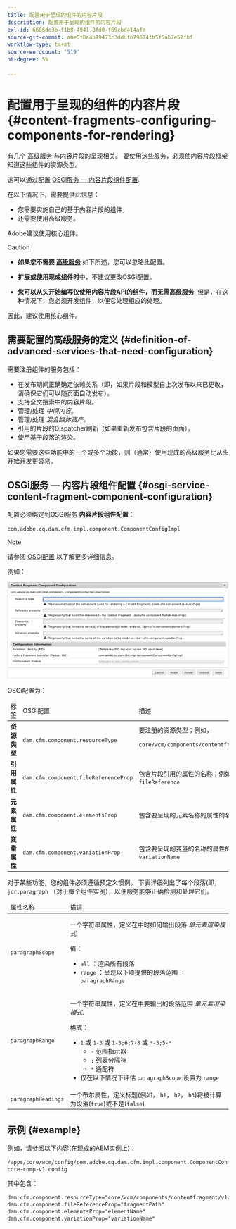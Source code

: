 ```yaml
---
title: 配置用于呈现的组件的内容片段
description: 配置用于呈现的组件的内容片段
exl-id: 6606dc3b-f1b8-4941-8fd0-f69cbd414afa
source-git-commit: abe5f8a4b19473c3dddfb79674fb5f5ab7e52fbf
workflow-type: tm+mt
source-wordcount: '519'
ht-degree: 5%

---
```


# 配置用于呈现的组件的内容片段{#content-fragments-configuring-components-for-rendering}

有几个 [高级服务](#definition-of-advanced-services-that-need-configuration) 与内容片段的呈现相关。 要使用这些服务，必须使内容片段框架知道这些组件的资源类型。

这可以通过配置 [OSGi服务 — 内容片段组件配置](#osgi-service-content-fragment-component-configuration).

在以下情况下，需要提供此信息：

* 您需要实施自己的基于内容片段的组件，
* 还需要使用高级服务。

Adobe建议使用核心组件。

>[!CAUTION]
>
>* **如果您不需要 [高级服务](#definition-of-advanced-services-that-need-configuration)** 如下所述，您可以忽略此配置。
>
>* **扩展或使用现成组件时**&#x200B;中，不建议更改OSGi配置。
>
>* **您可以从头开始编写仅使用内容片段API的组件，而无需高级服务**. 但是，在这种情况下，您必须开发组件，以便它处理相应的处理。
>
>因此，建议使用核心组件。

## 需要配置的高级服务的定义 {#definition-of-advanced-services-that-need-configuration}

需要注册组件的服务包括：

* 在发布期间正确确定依赖关系（即，如果片段和模型自上次发布以来已更改，请确保它们可以随页面自动发布）。
* 支持全文搜索中的内容片段。
* 管理/处理 *中间内容。*
* 管理/处理 *混合媒体资产。*
* 引用的片段的Dispatcher刷新（如果重新发布包含片段的页面）。
* 使用基于段落的渲染。

如果您需要这些功能中的一个或多个功能，则（通常）使用现成的高级服务比从头开始开发更容易。

## OSGi服务 — 内容片段组件配置 {#osgi-service-content-fragment-component-configuration}

配置必须绑定到OSGi服务 **内容片段组件配置**：

`com.adobe.cq.dam.cfm.impl.component.ComponentConfigImpl`

>[!NOTE]
>
>请参阅 [OSGi配置](/help/implementing/deploying/overview.md#osgi-configuration) 以了解更多详细信息。

例如：

![OSGi配置内容片段组件配置](assets/cf-component-configuration-osgi.png)

OSGi配置为：

<table>
 <thead>
  <tr>
   <td>标签</td>
   <td>OSGi配置<br /> </td>
   <td>描述</td>
  </tr>
 </thead>
 <tbody>
  <tr>
   <td><strong>资源类型</strong></td>
   <td><code>dam.cfm.component.resourceType</code></td>
   <td>要注册的资源类型；例如， <br /> <p><span class="cmp-examples-demo__property-value"><code>core/wcm/components/contentfragment/v1/contentfragment</code></code></p> </td>
  </tr>
  <tr>
   <td><strong>引用属性</strong></td>
   <td><code>dam.cfm.component.fileReferenceProp</code></td>
   <td>包含片段引用的属性的名称；例如， <code>fragmentPath</code> 或 <code>fileReference</code></td>
  </tr>
  <tr>
   <td><strong>元素属性</strong></td>
   <td><code>dam.cfm.component.elementsProp</code></td>
   <td>包含要呈现的元素名称的属性的名称；例如，<code>elementName</code></td>
  </tr>
  <tr>
   <td><strong>变量属性</strong><br /> </td>
   <td><code>dam.cfm.component.variationProp</code></td>
   <td>包含要呈现的变量的名称的属性的名称；例如，<code>variationName</code></td>
  </tr>
 </tbody>
</table>

对于某些功能，您的组件必须遵循预定义惯例。 下表详细列出了每个段落(即， `jcr:paragraph` （对于每个组件实例），以便服务能够正确检测和处理它们。

<table>
 <thead>
  <tr>
   <td>属性名称</td>
   <td>描述</td>
  </tr>
 </thead>
 <tbody>
  <tr>
   <td><code>paragraphScope</code></td>
   <td><p>一个字符串属性，定义在中时如何输出段落 <em>单元素渲染模式</em>.</p> <p>值：</p>
    <ul>
     <li><code>all</code> ：渲染所有段落</li>
     <li><code>range</code> ：呈现以下项提供的段落范围： <code>paragraphRange</code></li>
    </ul> </td>
  </tr>
  <tr>
   <td><code>paragraphRange</code></td>
   <td><p>一个字符串属性，定义在中要输出的段落范围 <em>单元素渲染模式</em>.</p> <p>格式：</p>
    <ul>
     <li><code>1</code> 或 <code>1-3</code> 或 <code>1-3;6;7-8</code> 或 <code>*-3;5-*</code>
     <ul>
       <li><code>-</code> 范围指示器</li>
       <li><code>;</code> 列表分隔符</li>
       <li><code>*</code> 通配符</li>
     </ul>
     </li>
     <li>仅在以下情况下评估 <code>paragraphScope</code> 设置为 <code>range</code></li>
    </ul> </td>
  </tr>
  <tr>
   <td><code>paragraphHeadings</code></td>
   <td>一个布尔属性，定义标题(例如， <code>h1</code>， <code>h2</code>， <code>h3</code>)将被计算为段落(<code>true</code>)或不是(<code>false</code>)</td>
  </tr>
 </tbody>
</table>

## 示例 {#example}

例如，请参阅以下内容(在现成的AEM实例上)：

```
/apps/core/wcm/config/com.adobe.cq.dam.cfm.impl.component.ComponentConfigImpl-core-comp-v1.config
```

其中包含：

```
dam.cfm.component.resourceType="core/wcm/components/contentfragment/v1/contentfragment"
dam.cfm.component.fileReferenceProp="fragmentPath"
dam.cfm.component.elementsProp="elementName"
dam.cfm.component.variationProp="variationName"
```

